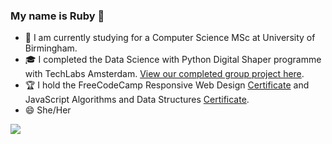 ### My name is Ruby 👋
- 🌱 I am currently studying for a Computer Science MSc at University of Birmingham.
- :mortar_board: I completed the Data Science with Python Digital Shaper programme with TechLabs Amsterdam. [View our completed group project here](https://geo7-price-predict.herokuapp.com/).
- :trophy: I hold the FreeCodeCamp Responsive Web Design [Certificate](https://www.freecodecamp.org/certification/rubyspch/responsive-web-design) and JavaScript Algorithms and Data Structures [Certificate](https://www.freecodecamp.org/certification/rubyspch/javascript-algorithms-and-data-structures).
- 😄 She/Her

<a href="https://github.com/anuraghazra/convoychat">
  <img align="center" src="https://github-readme-stats.vercel.app/api/top-langs/?username=rubyspch&exclude_repo=Colaboratory-Notes&layout=compact" />
</a>
